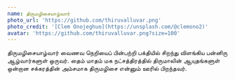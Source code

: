 ```yaml
---
name: திருமழிசையாழ்வார்
photo_url: 'https://github.com/thiruvalluvar.png'
photo_credit: '[Clem Onojeghuo](https://unsplash.com/@clemono2)'
avatar: 'https://github.com/thiruvalluvar.png?size=100'
---
```



திருமழிசையாழ்வார் வைணவ நெறியைப் பின்பற்றி பக்தியில் சிறந்து விளங்கிய பன்னிரு ஆழ்வார்களுள் ஒருவர். தைம் மாதம் மக நட்சத்திரத்தில் திருமாலின் ஆயுதங்களுள் ஒன்றான சக்கரத்தின் அம்சமாக திருமழிசை என்னும் ஊரில் பிறந்தவர்.